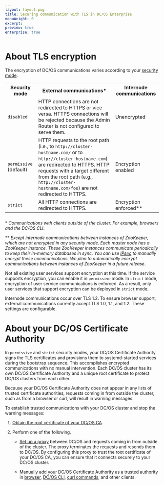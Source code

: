```yaml
---
layout: layout.pug
title: Securing communication with TLS in DC/OS Enterprise
menuWeight: 0
excerpt:
preview: true
enterprise: true
---
```



# About TLS encryption

The encryption of DC/OS communications varies according to your [security mode](/1.8/administration/installing/custom/configuration-parameters/#security).

<table class="table" STYLE="margin-bottom: 25px;">
  <tr>
    <th>
      Security mode
    </th>
    <th>
      External communications*
    </th>
    <th>
      Internode communications
    </th>
  </tr>
  <tr>
    <td width="20%">
      <code>disabled</code>
    </td>
    <td>
      HTTP connections are not redirected to HTTPS or vice versa. HTTPS connections will be rejected because the Admin Router is not configured to serve them.
    </td>
    <td>
      Unencrypted
    </td>
  </tr>
  <tr>
    <td>
      <code>permissive</code> (default)
    </td>
    <td>
      HTTP requests to the root path (i.e., to <code>http://cluster-hostname.com/</code> or to <code>http://cluster-hostname.com</code>) are redirected to HTTPS. HTTP requests with a target different from the root path (e.g., <code>http://cluster-hostname.com/foo</code>) are not redirected to HTTPS.
    </td>
    <td>
      Encryption enabled
    </td>
  </tr>
  <tr>
    <td>
      <code>strict</code>
    </td>
    <td>
      All HTTP connections are redirected to HTTPS.
    </td>
    <td>
      Encryption enforced**
    </td>
  </tr>
</table>

\* *Communications with clients outside of the cluster. For example, browsers and the DC/OS CLI*.

\*\* *Except internode communications between instances of ZooKeeper, which are not encrypted in any security mode. Each master node has a ZooKeeper instance. These ZooKeeper instances communicate periodically to keep their in-memory databases in sync. You can use [IPsec](https://datatracker.ietf.org/wg/ipsec/documents/) to manually encrypt these communications. We plan to automatically encrypt communications between instances of ZooKeeper in a future release*.

Not all existing user services support encryption at this time. If the service supports encryption, you can enable it in `permissive` mode. In `strict` mode, encryption of user service communications is enforced. As a result, only user services that support encryption can be deployed in `strict` mode.

Internode communications occur over TLS 1.2. To ensure browser support, external communications currently accept TLS 1.0, 1.1, and 1.2. These settings  are configurable.

# <a name="about-ssl-cert"></a> About your DC/OS Certificate Authority

In `permissive` and `strict` security modes, your DC/OS Certificate Authority signs the TLS certificates and provisions them to systemd-started services during the bootstrap sequence. This accomplishes encrypted communications with no manual intervention. Each DC/OS cluster has its own DC/OS Certificate Authority and a unique root certificate to protect DC/OS clusters from each other.

Because your DC/OS Certificate Authority does not appear in any lists of trusted certificate authorities, requests coming in from outside the cluster, such as from a browser or curl, will result in warning messages.

To establish trusted communications with your DC/OS cluster and stop the warning messages:

1. [Obtain the root certificate of your DC/OS CA](/1.8/administration/tls-ssl/ent/get-cert/).

1. Perform one of the following.

     - [Set up a proxy](/1.8/administration/tls-ssl/ent/haproxy-adminrouter/) between DC/OS and requests coming in from outside of the cluster. The proxy terminates the requests and resends them to DC/OS. By configuring this proxy to trust the root certificate of your DC/OS CA, you can ensure that it connects securely to your DC/OS cluster.

     - Manually add your DC/OS Certificate Authority as a trusted authority in [browser](/1.8/administration/tls-ssl/ent/ca-trust-browser/), [DC/OS CLI](/1.8/administration/tls-ssl/ent/ca-trust-cli/), [curl commands](/1.8/administration/tls-ssl/ent/ca-trust-curl/), and other clients.
